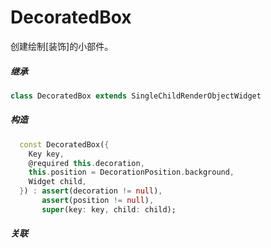 # DecoratedBox

创建绘制[装饰]的小部件。

##### 继承
``` dart
class DecoratedBox extends SingleChildRenderObjectWidget
```
##### 构造

``` dart
  const DecoratedBox({
    Key key,
    @required this.decoration,
    this.position = DecorationPosition.background,
    Widget child,
  }) : assert(decoration != null),
       assert(position != null),
       super(key: key, child: child);
```
##### 关联

<!-- [LimitedBox](./LimitedBox.md)

[Align](./Align.md)

[Padding](./Padding.md)

[DecoratedBox](./DecoratedBox.md)

[ConstrainedBox](./ConstrainedBox.md)

[Transform](./Transform.html) -->